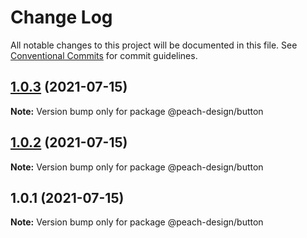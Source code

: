 # Change Log

All notable changes to this project will be documented in this file.
See [Conventional Commits](https://conventionalcommits.org) for commit guidelines.

## [1.0.3](https://github.com/guobaogang/peach-design/compare/@peach-design/button@1.0.2...@peach-design/button@1.0.3) (2021-07-15)

**Note:** Version bump only for package @peach-design/button





## [1.0.2](https://github.com/guobaogang/peach-design/compare/@peach-design/button@1.0.1...@peach-design/button@1.0.2) (2021-07-15)

**Note:** Version bump only for package @peach-design/button





## 1.0.1 (2021-07-15)

**Note:** Version bump only for package @peach-design/button
